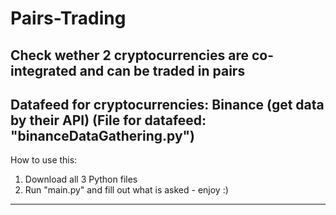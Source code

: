 # Pairs-Trading
Check wether 2 cryptocurrencies are co-integrated and can be traded in pairs
------------
Datafeed for cryptocurrencies: Binance (get data by their API) (File for datafeed: "binanceDataGathering.py")
------------
How to use this:
1. Download all 3 Python files
2. Run "main.py" and fill out what is asked - enjoy :)
------------
